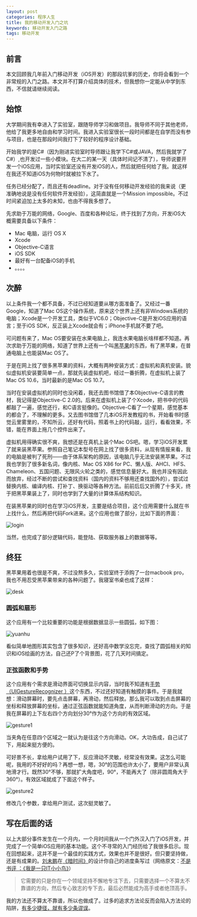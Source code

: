 ```yaml
---
layout: post
categories: 程序人生
title: 我的移动开发入门之坑
keywords: 移动开发入门之路
tags: 移动开发
---
```


## 前言
本文回顾我几年前入门移动开发（iOS开发）的那段坑爹的历史，你将会看到一个非常规的入门之路。本文并不打算介绍具体的技术，但我想你一定能从中学到东西，不信就请继续阅读。

## 始惊
大学期间我有幸进入了实验室，跟随导师学习和做项目。我导师不同于其他老师，他给了我更多地自由和学习时间。我进入实验室很长一段时间都是在自学而没有参与项目，也是在那段时间我打下了较好的程序设计基础。

开始我学的是C#（因为刚进实验室时导师跟让我学下C#或JAVA，然后我就学了C#）,也开发过一些小模块。在大二的某一天（具体时间记不清了），导师说要开发一个iOS应用，当时实验室还没有开发iOS的人，然后就把任何给了我。就这样在我还不知道iOS为何物时就被拉下水了。

任务已经分配了，而且还有deadline。对于没有任何移动开发经验的我来说（更准确地说是没有任何软件开发经验），这简直就是一个Mission impossible。不过时间紧迫加上太多的未知，也由不得我多想了。

先求助于万能的网络，Google、百度和各种论坛，终于找到了方向，开发iOS大概需要具备以下条件：

*  Mac 电脑，运行 OS X
*  Xcode
*  Objective-C语言
*  iOS SDK
*  最好有一台配备iOS的手机
*  。。。。

<!--more-->

## 次醉
以上条件我一个都不具备，不过已经知道要从哪方面准备了。又经过一番Google，知道了Mac OS这个操作系统，原来这个世界上还有非Windows系统的电脑；Xcode是一个开发工具，类似于VC6.0；Objective-C是开发iOS应用的语言；至于iOS SDK，反正装上Xcode就会有；iPhone手机就不要了吧。

可问题有来了，Mac OS要安装在水果电脑上，我连水果电脑长啥样都不知道。再次求助于万能的网络，知道了世界上还有一个叫[黑苹果](http://baike.baidu.com/link?url=lT_F62BvP0Qmp1fGayYDMicj7gk5nMuWAVjn1xjrD8xLZdHA3qR78R7t-85onIvZsBeKhhLuwK7tXpWg2SxGk_-ZHMlIJZfTFz9B8inoneK)的东西，有了黑苹果，在普通电脑上也能装Mac OS了。

于是在网上找了很多黑苹果的资料，大概有两种安装方式：虚拟机和真机安装。貌似虚拟机安装要简单一点，那就先装虚拟机吧，经过一番折腾，在虚拟机上装了Mac OS 10.6，当时最新的是Mac OS 10.7。

当时在安装虚拟机的同时也没闲着，我还去图书馆借了本Objective-C语言的教材，我记得是Objective-C 2.0的。后来在虚拟机上装了个Xcode，把书中的代码都敲了一遍，感觉还行，和C语言挺像的。Objective-C看了一个星期，感觉基本的都会了，不理解的更多。又去图书馆借了几本iOS开发教程的书，开始看书时感觉云里雾里的，不知所云，还好有代码，照着书上的代码敲，运行，看看效果，不错，能在界面上拖几个控件出来了。

虚拟机用得确实很不爽，我想还是在真机上装个Mac OS吧。嗯，学习iOS开发累了就来装黑苹果。参照自己笔记本型号在网上找了很多资料，从现有情报来看，我的电脑是被判了死刑——由于体系架构的原因，该电脑几乎无法安装黑苹果。不过我也学到了很多新名词，像内核、Mac OS X86 for PC、懒人版、AHCI、HFS、Chameleon、五国问题、无限风火轮之类的，感觉信息量好大。我也并没有因此而放弃，经过不断的尝试和查找资料（国内的资料不够用还查找国外的），尝试过替换内核、编译内核、打补丁、换驱动等各种方法。前前后后又折腾了十多天，终于把黑苹果装上了，同时也学到了大量的计算体系结构知识。

在装黑苹果的同时也在学习iOS开发，主要是结合项目，这个应用需要什么就在书上找什么，然后再把代码Fork进来。这个应用也做了部分，比如下面的界面：

![login](/assets/images/2015/mobile-development-1.jpg)

当然，也完成了部分逻辑代码，能登陆、获取服务器上的数据等等。

## 终狂
黑苹果用着也很是不爽，不过没熬多久，实验室终于添购了一台macbook pro，我也不用忍受黑苹果带来的各种问题了。我寝室书桌也成了这样：

![desk](/assets/images/2015/desk.jpg)

### 圆弧和扇形
这个应用有一个比较重要的功能是根据数据显示一些圆弧，如下图：

![yuanhu](/assets/images/2015/mobile-development-2.png)

看似简单地图形其实包含了很多知识，还好高中数学没忘完，查找了圆弧相关的知识和iOS绘画的方法，自己还P了个背景图，花了几天时间搞定。

### 正弦函数和手势
这个应用有个需求是滑动界面可切换显示内容，当时我不知道有[手势（UIGestureRecognizer ）](https://developer.apple.com/library/ios/documentation/UIKit/Reference/UIGestureRecognizer_Class/)这个东西，不过还好知道有触摸的事件。于是我就想：滑动屏幕时，要先点击屏幕，再滑动，然后释放。那么我可以取到点击屏幕的坐标和释放屏幕的坐标，通过正弦函数就能知道角度，从而判断滑动的方向。于是我在屏幕的上下左右四个方向划分30°作为这个方向的有效区域。

![gesture1](/assets/images/2015/figure-1.jpg)

当夹角在任意四个区域之一就认为是往这个方向滑动。OK，大功告成，自己试了下，用起来挺方便的。

可好景不长，拿给用户试用了下，反应滑动不灵敏，经常没有效果。这怎么可能呢，我用的不好好的吗？再想一想，嗯，30°的范围也许太小了，要用户非常认真地滑才行。既然30°不够，那就扩大角度吧，90°，不能再大了（除非圆周角大于360°）。有效区域就成了下面这个样子。

![gesture2](/assets/images/2015/figure-2.jpg)

修改几个参数，拿给用户测试，这次挺灵敏了。

## 写在后面的话
以上大部分事件发生在一个月内，一个月时间我从一个门外汉入门了iOS开发，并完成了一个简单iOS应用的基本功能。这个不寻常的入门经历给了我很多启示。现在回想起来，这并不是一个最佳的实践方式，效果也并不是很好。但只要坚持做，还是有成果的。[刘未鹏](http://mindhacks.cn/)在[《暗时间》](http://book.douban.com/subject/6709809/em)的设计你自己的进度条写过（网络原文：[不是书评 ：《我是一只IT小小鸟》](http://mindhacks.cn/2009/10/05/im-a-tiny-bird-book-review/)）

>它需要的只是你在一个领域坚持不懈地专注下去，只需要选择一个不算太不靠谱的方向，然后专心致志的专下去，最后必然能成为高手或者绝顶高手。

我的方法还不算太不靠谱，所以也做成了。过多的追求方法论反而会陷入方法论的陷阱，[有多少捷径，就有多少条谬误](http://mindhacks.cn/2008/12/18/how-to-think-straight/)。
